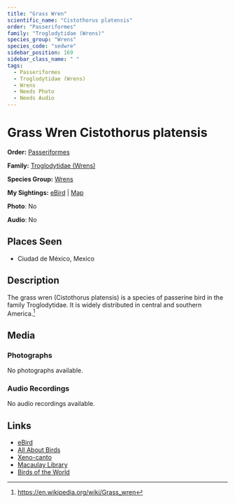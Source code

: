 ```yaml
---
title: "Grass Wren"
scientific_name: "Cistothorus platensis"
order: "Passeriformes"
family: "Troglodytidae (Wrens)"
species_group: "Wrens"
species_code: "sedwre"
sidebar_position: 169
sidebar_class_name: " "
tags: 
  - Passeriformes
  - Troglodytidae (Wrens)
  - Wrens
  - Needs Photo
  - Needs Audio
---
```


# Grass Wren <span className='sci_name'>Cistothorus platensis</span>

**Order:** [Passeriformes](/tags/passeriformes)

**Family:** [Troglodytidae (Wrens)](/tags/troglodytidae-wrens)

**Species Group:** [Wrens](/tags/wrens)

**My Sightings:** [eBird](https://ebird.org/lifelist?r=world&time=life&spp=sedwre) | [Map](/map?species_code=sedwre)

**Photo**: No 

**Audio**: No

## Places Seen

* Ciudad de México, Mexico

## Description
The grass wren (Cistothorus platensis) is a species of passerine bird in the family Troglodytidae. It is widely distributed in central and southern America.[^1]

[^1]: https://en.wikipedia.org/wiki/Grass_wren

## Media
### Photographs
No photographs available.

### Audio Recordings
No audio recordings available.

## Links
* [eBird](https://ebird.org/species/sedwre) 
* [All About Birds](https://www.allaboutbirds.org/guide/sedwre) 
* [Xeno-canto](https://www.xeno-canto.org/species/cistothorus-platensis) 
* [Macaulay Library](https://search.macaulaylibrary.org/catalog?taxonCode=sedwre&sort=rating_rank_desc)
* [Birds of the World](https://birdsoftheworld.org/bow/species/sedwre)
